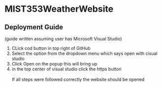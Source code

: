 # MIST353WeatherWebsite

## Deployment Guide
(guide written assuming user has Microsoft Visual Studio)
1. CLick cod button in top right of GitHub
2. Select the option from the dropdown menu which says open with cisual studio
3. Click Open on the popup this will bring up
4. in the top center of visual studio click the https button
\
\
If all steps were followed correctly the website should be opened



